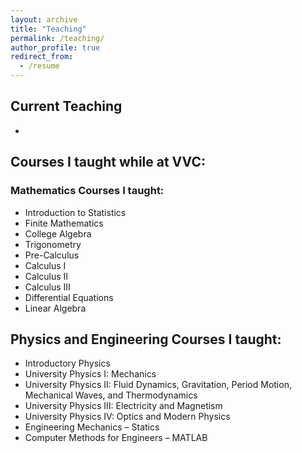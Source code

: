 ```yaml
---
layout: archive
title: "Teaching"
permalink: /teaching/
author_profile: true
redirect_from:
  - /resume
---
```

## Current Teaching 
* 

## Courses I taught while at VVC:
### Mathematics Courses I taught:
* Introduction to Statistics
* Finite Mathematics
* College Algebra
* Trigonometry
* Pre-Calculus
* Calculus I
* Calculus II
* Calculus III
* Differential Equations
* Linear Algebra

## Physics and Engineering Courses I taught:
* Introductory Physics
* University Physics I: Mechanics
* University Physics II: Fluid Dynamics, Gravitation, Period Motion, Mechanical Waves, and Thermodynamics
* University Physics III: Electricity and Magnetism
* University Physics IV: Optics and Modern Physics
* Engineering Mechanics – Statics
* Computer Methods for Engineers – MATLAB
